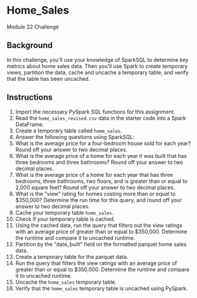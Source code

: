 # Home_Sales
Module 22 Challenge



## Background

In this challenge, you'll use your knowledge of SparkSQL to determine key metrics about home sales data. Then you'll use Spark to create temporary views, partition the data, cache and uncache a temporary table, and verify that the table has been uncached.


## Instructions

1.  Import the necessary PySpark SQL functions for this assignment.
2.  Read the `home_sales_revised.csv` data in the starter code into a Spark DataFrame.
3.  Create a temporary table called `home_sales`.
4.  Answer the following questions using SparkSQL:
5.  What is the average price for a four-bedroom house sold for each year? Round off your answer to two decimal places.
6.  What is the average price of a home for each year it was built that has three bedrooms and three bathrooms? Round off your answer to two decimal places.
7.  What is the average price of a home for each year that has three bedrooms, three bathrooms, two floors, and is greater than or equal to 2,000 square feet? Round off your answer to two decimal places.
8.  What is the "view" rating for homes costing more than or equal to $350,000? Determine the run time for this query, and round off your answer to two decimal places.
9.  Cache your temporary table `home_sales`.
10. Check if your temporary table is cached.
11. Using the cached data, run the query that filters out the view ratings with an average price of greater than or equal to $350,000. Determine the runtime and compare it to uncached runtime.
12. Partition by the "date_built" field on the formatted parquet home sales data.
13. Create a temporary table for the parquet data.
14. Run the query that filters the view ratings with an average price of greater than or equal to $350,000. Determine the runtime and compare it to uncached runtime.
15. Uncache the `home_sales` temporary table.
16. Verify that the `home_sales` temporary table is uncached using PySpark.